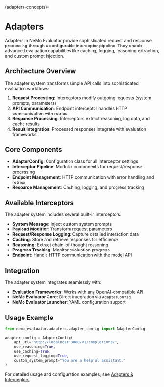 (adapters-concepts)=
# Adapters

Adapters in NeMo Evaluator provide sophisticated request and response processing through a configurable interceptor pipeline. They enable advanced evaluation capabilities like caching, logging, reasoning extraction, and custom prompt injection.

## Architecture Overview

The adapter system transforms simple API calls into sophisticated evaluation workflows:

1. **Request Processing**: Interceptors modify outgoing requests (system prompts, parameters)
2. **API Communication**: Endpoint interceptor handles HTTP communication with retries
3. **Response Processing**: Interceptors extract reasoning, log data, and cache results
4. **Result Integration**: Processed responses integrate with evaluation frameworks

## Core Components

- **AdapterConfig**: Configuration class for all interceptor settings
- **Interceptor Pipeline**: Modular components for request/response processing
- **Endpoint Management**: HTTP communication with error handling and retries
- **Resource Management**: Caching, logging, and progress tracking

## Available Interceptors

The adapter system includes several built-in interceptors:

- **System Message**: Inject custom system prompts
- **Payload Modifier**: Transform request parameters
- **Request/Response Logging**: Capture detailed interaction data
- **Caching**: Store and retrieve responses for efficiency
- **Reasoning**: Extract chain-of-thought reasoning
- **Progress Tracking**: Monitor evaluation progress
- **Endpoint**: Handle HTTP communication with the model API

## Integration

The adapter system integrates seamlessly with:
- **Evaluation Frameworks**: Works with any OpenAI-compatible API
- **NeMo Evaluator Core**: Direct integration via `AdapterConfig`
- **NeMo Evaluator Launcher**: YAML configuration support

## Usage Example

```python
from nemo_evaluator.adapters.adapter_config import AdapterConfig

adapter_config = AdapterConfig(
    api_url="http://localhost:8080/v1/completions/",
    use_reasoning=True,
    use_caching=True,
    use_request_logging=True,
    custom_system_prompt="You are a helpful assistant."
)
```

For detailed usage and configuration examples, see [Adapters & Interceptors](adapters-interceptors.md).


